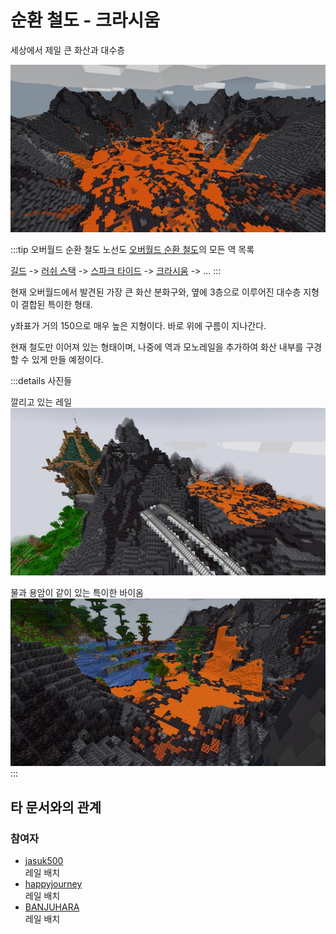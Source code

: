 # 순환 철도 - 크라시움

세상에서 제일 큰 화산과 대수층

![sdf](../../asset/buildings/ocr_cratium/main.jpg)

<!-- tag_target_open:frame:overworld_circular_rail -->
:::tip 오버월드 순환 철도 노선도
[오버월드 순환 철도](overworld_circular_railway.md)의 모든 역 목록

[길드](ocr_the_guild.md) -> [러쉬 스택](ocr_lush_stack.md) -> [스파크 타이드](ocr_spark_tide.md) -> [크라시움](ocr_cratium.md) -> ...
:::
<!-- tag_close -->

현재 오버월드에서 발견된 가장 큰 화산 분화구와, 옆에 3층으로 이루어진 대수층 지형이 결합된 특이한 형태.

y좌표가 거의 150으로 매우 높은 지형이다. 바로 위에 구름이 지나간다. 

현재 철도만 이어져 있는 형태이며, 나중에 역과 모노레일을 추가하여 화산 내부를 구경할 수 있게 만들 예정이다.

:::details 사진들

깔리고 있는 레일  
![asdf](../../asset/buildings/ocr_cratium/rail.jpg)

물과 용암이 같이 있는 특이한 바이옴  
![asdf](../../asset/buildings/ocr_cratium/water_andlava.jpg)
:::



## 타 문서와의 관계
<!-- ### 상위 장소 -->
<!-- tag_source_open:link_list:child_spot -->
<!-- tag_close -->

<!-- ### 하위 장소 목록 -->
<!-- tag_target_open:reverse_link_list:child_spot -->
<!-- tag_arg:preset:spots_inside -->
<!-- tag_close -->


<!-- 보유 시설 목록 -->
<!-- tag_target_open:reverse_link_list:building_spot -->
<!-- tag_arg:preset:systems_inside -->
<!-- tag_close -->

### 참여자
<!-- tag_source_open:link_list:member_contribute -->
- [jasuk500](../members/jasuk500.md)  
레일 배치
- [happyjourney](../members/happyjourney.md)  
레일 배치
- [BANJUHARA](../members/BANJUHARA.md)  
레일 배치
<!-- tag_close-->